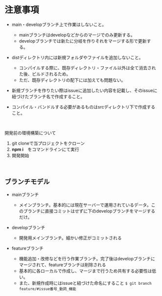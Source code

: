 # 注意事項
* main・developブランチ上で作業はしないこと。
  * mainブランチはdevelopなどからのマージでのみ更新する。
  * developブランチでは新たに分岐を作りそれをマージする形で更新する。
* distディレクトリ内には新規フォルダやファイルを追加しないこと。
  * コンパイルする際に、既存ディレクトリ・ファイル以外は全て消去された後、ビルドされるため。
  * ただ、既存ディレクトリの配下には加えても問題ない。
* 新規ブランチを作りたい際はissueに追加したい内容を記載し、そのissueに紐づけたブランチ名で作成すること。


* コンパイル・バンドルする必要があるものはsrcディレクトリ下で作成すること。
<br>

開発前の環境構築について
1. git cloneで当プロジェクトをクローン
2. **npm i**　をコマンドラインにて実行
3. 開発開始 
<br>

## ブランチモデル
* mainブランチ
  * メインブランチ。基本的には現在サーバーで運用されているデータ。このブランチに直接コミットはせずに下のdevelopブランチをマージするだけ。

* developブランチ
  * 開発用メインブランチ。細かい修正がコミットされる

* featureブランチ
  * 機能追加・改修などを行う作業ブランチ。完了後はdevelopブランチにマージされて、featureブランチは削除される
  * 基本的に各ローカルで作成し、マージまで行うため共有する必要性は低い。
  * また、新規作成時にはissueと紐づけた命名にすること `$ git branch feature/#issue番号_動詞_機能`
  
<br>


